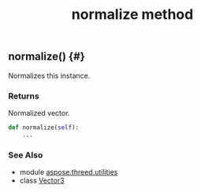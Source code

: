 ﻿---
title: normalize method
second_title: Aspose.3D for Python via .NET API References
description: 
type: docs
weight: 70
url: /python-net/aspose.threed.utilities/vector3/normalize/
is_root: false
---

## normalize() {#}

Normalizes this instance.

### Returns 


Normalized vector.


```python
def normalize(self):
    ...
```





### See Also
* module [aspose.threed.utilities](../../)
* class [Vector3](/3d/python-net/aspose.threed.utilities/vector3)
